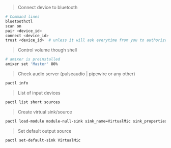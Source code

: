 > Connect device to bluetooth
```bash
# Command lines
bluetoothctl
scan on
pair <device_id>
connect <device_id>
trust <device_id>  # unless it will ask everytime from you to authorize it while your phone try to connect to it
```

> Control volume though shell
```bash
# amixer is preinstalled
amixer set 'Master' 80%
```

> Check audio server (pulseaudio | pipewire or any other)
```bash
pactl info
```

> List of input devices
```bash
pactl list short sources
```

> Create virtual sink/source
```bash
pactl load-module module-null-sink sink_name=VirtualMic sink_properties=device.description=VirtualMic
```

> Set default output source
```bash
pactl set-default-sink VirtualMic
```

